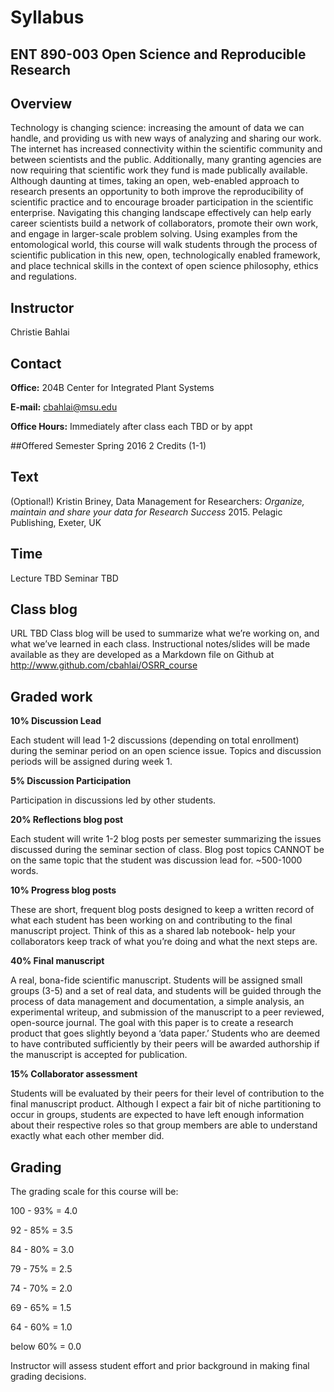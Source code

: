 # Syllabus #
 
## ENT 890-003 Open Science and Reproducible Research ##

 
## Overview  ##
Technology is changing science: increasing the amount of data we can handle, and providing us with new ways of analyzing and sharing our work. The internet has increased connectivity within the scientific community and between scientists and the public. Additionally, many granting agencies are now requiring that scientific work they fund is made publically available. Although daunting at times, taking an open, web-enabled approach to research presents an opportunity to both improve the reproducibility of scientific practice and to encourage broader participation in the scientific enterprise. Navigating this changing landscape effectively can help early career scientists build a network of collaborators, promote their own work, and engage in larger-scale problem solving. Using examples from the entomological world,  this course will walk students through the process of scientific publication in this new, open, technologically enabled framework, and place technical skills in the context of open science philosophy, ethics and regulations.
 
## Instructor
Christie Bahlai

## Contact
**Office:** 204B Center for Integrated Plant Systems 
 
**E-mail:** cbahlai@msu.edu

**Office Hours:** Immediately after class each TBD or by appt

##Offered 
Semester Spring 2016 2 Credits (1-1)
 
## Text   
(Optional!) Kristin Briney, Data Management for Researchers: *Organize, maintain and share your data for Research Success* 2015. Pelagic Publishing, Exeter, UK
 
## Time 
Lecture        	TBD            	        	Seminar       	TBD	
 
## Class blog
URL TBD
Class blog will be used to summarize what we’re working on, and what we’ve learned in each class. Instructional notes/slides will be made available as they are developed as a Markdown file on Github at http://www.github.com/cbahlai/OSRR_course
 
## Graded work  ##
 
**10%   Discussion Lead**

Each student will lead 1-2 discussions  (depending on total enrollment) during the seminar period on an open science issue. Topics and discussion periods will be assigned during week 1.
 
**5%  Discussion Participation**

Participation in discussions led by other students.
 
**20%	Reflections blog post**

Each student will write 1-2 blog posts per semester summarizing the issues discussed during the seminar section of class. Blog post topics CANNOT be on the same topic that the student was discussion lead for. ~500-1000 words.
 
**10%    Progress blog posts**

These are short, frequent blog posts designed to keep a written record of what each student has been working on and contributing to the final manuscript project. Think of this as a shared lab notebook- help your collaborators keep track of what you’re doing and what the next steps are.
 
**40%	Final manuscript**

A real, bona-fide scientific manuscript. Students will be assigned small groups (3-5) and a set of real data, and students will be guided through the process of data management and documentation, a simple analysis, an experimental writeup, and submission of the manuscript to a peer reviewed, open-source journal. The goal with this paper is to create a research product that goes slightly beyond a ‘data paper.’ Students who are deemed to have contributed sufficiently by their peers will be awarded authorship if the manuscript is accepted for publication.
 
**15%	Collaborator assessment**

Students will be evaluated by their peers for their level of contribution to the final manuscript product. Although I expect a fair bit of niche partitioning to occur in groups, students are expected to have left enough information about their respective roles so that group members are able to understand exactly what each other member did.

## Grading 
The grading scale for this course will be:

100 - 93% = 4.0

92 - 85% = 3.5

84 - 80% = 3.0

79 - 75% = 2.5

74 - 70% = 2.0

69 - 65% = 1.5

64 - 60% = 1.0

below 60% = 0.0
 
 
Instructor will assess student effort and prior background in making final grading decisions. 
